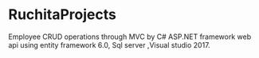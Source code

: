 # RuchitaProjects
 Employee CRUD operations through MVC by  C#  ASP.NET framework web api using entity framework 6.0, Sql server ,Visual studio 2017.
